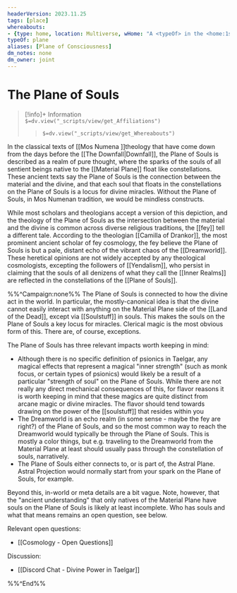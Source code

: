 ```yaml
---
headerVersion: 2023.11.25
tags: [place]
whereabouts: 
- {type: home, location: Multiverse, wHome: "A <typeOf> in the <home:1s>"}
typeOf: plane
aliases: [Plane of Consciousness]
dm_notes: none
dm_owner: joint
---
```

# The Plane of Souls
>[!info]+ Information  
> `$=dv.view("_scripts/view/get_Affiliations")`  
>> `$=dv.view("_scripts/view/get_Whereabouts")`

In the classical texts of [[Mos Numena ]]theology that have come down from the days before the [[The Downfall|Downfall]], the Plane of Souls is described as a realm of pure thought, where the sparks of the souls of all sentient beings native to the [[Material Plane]] float like constellations. These ancient texts say the Plane of Souls is the connection between the material and the divine, and that each soul that floats in the constellations on the Plane of Souls is a locus for divine miracles. Without the Plane of Souls, in Mos Numenan tradition, we would be mindless constructs. 

While most scholars and theologians accept a version of this depiction, and the theology of the Plane of Souls as the intersection between the material and the divine is common across diverse religious traditions, the [[fey]] tell a different tale. According to the theologian [[Camilla of Drankor]], the most prominent ancient scholar of fey cosmology, the fey believe the Plane of Souls is but a pale, distant echo of the vibrant chaos of the [[Dreamworld]]. These heretical opinions are not widely accepted by any theological cosmologists, excepting the followers of [[Yendalism]], who persist in claiming that the souls of all denizens of what they call the [[Inner Realms]] are reflected in the constellations of the [[Plane of Souls]]. 

%%^Campaign:none%%
The Plane of Souls is connected to how the divine act in the world. In particular, the mostly-canonical idea is that the divine cannot easily interact with anything on the Material Plane side of the [[Land of the Dead]], except via [[Soulstuff]] in souls. This makes the souls on the Plane of Souls a key locus for miracles. Clerical magic is the most obvious form of this. There are, of course, exceptions. 

The Plane of Souls has three relevant impacts worth keeping in mind:
- Although there is no specific definition of psionics in Taelgar, any magical effects that represent a magical "inner strength" (such as monk focus, or certain types of psionics) would likely be a result of a particular "strength of soul" on the Plane of Souls. While there are not really any direct mechanical consequences of this, for flavor reasons it is worth keeping in mind that these magics are quite distinct from arcane magic or divine miracles. The flavor should tend towards drawing on the power of the [[soulstuff]] that resides within you
- The Dreamworld is an echo realm (in some sense - maybe the fey are right?) of the Plane of Souls, and so the most common way to reach the Dreamworld would typically be through the Plane of Souls. This is mostly a color things, but e.g. traveling to the Dreamworld from the Material Plane at least should usually pass through the constellation of souls, narratively.
- The Plane of Souls either connects to, or is part of, the Astral Plane. Astral Projection would normally start from your spark on the Plane of Souls, for example. 

Beyond this, in-world or meta details are a bit vague. Note, however, that the "ancient understanding" that only natives of the Material Plane have souls on the Plane of Souls is likely at least incomplete. Who has souls and what that means remains an open question, see below.

Relevant open questions:
- [[Cosmology - Open Questions]]

Discussion:
- [[Discord Chat - Divine Power in Taelgar]]

%%^End%%